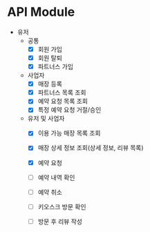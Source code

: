 # API Module

- 유저
  - 공통
    - [x] 회원 가입
    - [x] 회원 탈퇴
    - [x] 파트너스 가입
  - 사업자
    - [x] 매장 등록
    - [x] 파트너스 목록 조회
    - [x] 예약 요청 목록 조회
    - [x] 특정 예약 요청 거절/승인
  - 유저 및 사업자
    - [x] 이용 가능 매장 목록 조회
    - [x] 매장 상세 정보 조회(상세 정보, 리뷰 목록)
    - [x] 예약 요청
    - [ ] 예약 내역 확인
    - [ ] 예약 취소
    - [ ] 키오스크 방문 확인
    - [ ] 방문 후 리뷰 작성

